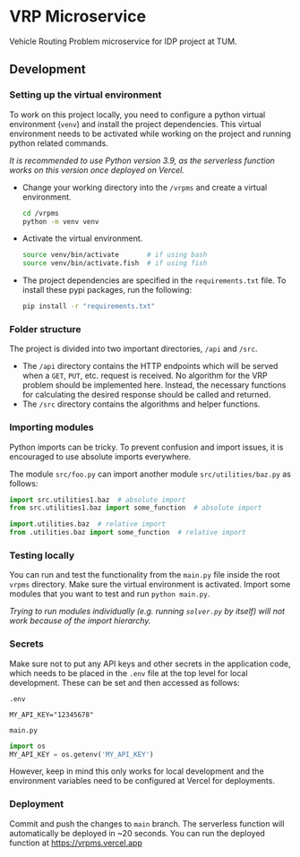 # VRP Microservice

Vehicle Routing Problem microservice for IDP project at TUM.


## Development

### Setting up the virtual environment

To work on this project locally, you need to configure a python virtual environment (`venv`) and install the project dependencies. This virtual environment needs to be activated while working on the project and running python related commands.

*It is recommended to use Python version 3.9, as the serverless function works on this version once deployed on Vercel.*

- Change your working directory into the `/vrpms` and create a virtual environment.
    ```bash
    cd /vrpms
    python -m venv venv
    ```

- Activate the virtual environment.
    ```bash
    source venv/bin/activate       # if using bash
    source venv/bin/activate.fish  # if using fish
    ```
- The project dependencies are specified in the `requirements.txt` file. To install these pypi packages, run the following:
    ```bash
    pip install -r "requirements.txt"
    ```

### Folder structure
The project is divided into two important directories, `/api` and `/src`.
- The `/api` directory contains the HTTP endpoints which will be served when a `GET`, `PUT`, etc. request is received. No algorithm for the VRP problem should be implemented here. Instead, the necessary functions for calculating the desired response should be called and returned.
- The `/src` directory contains the algorithms and helper functions. 

### Importing modules
Python imports can be tricky. To prevent confusion and import issues, it is encouraged to use absolute imports everywhere.

The module `src/foo.py` can import another module `src/utilities/baz.py` as follows:

```python
import src.utilities1.baz  # absolute import
from src.utilities1.baz import some_function  # absolute import

import.utilities.baz  # relative import
from .utilities.baz import some_function  # relative import
```

### Testing locally

You can run and test the functionality from the `main.py` file inside the root `vrpms` directory. Make sure the virtual environment is activated. Import some modules that you want to test and run `python main.py`.

*Trying to run modules individually (e.g. running `solver.py` by itself) will not work because of the import hierarchy.*

### Secrets

Make sure not to put any API keys and other secrets in the application code, which needs to be placed in the `.env` file at the top level for local development. These can be set and then accessed as follows:

`.env`
```
MY_API_KEY="12345678"
```
`main.py`
```python
import os
MY_API_KEY = os.getenv('MY_API_KEY')
```
However, keep in mind this only works for local development and the environment variables need to be configured at Vercel for deployments.


### Deployment

Commit and push the changes to `main` branch. The serverless function will automatically be deployed in ~20 seconds. You can run the deployed function at https://vrpms.vercel.app
